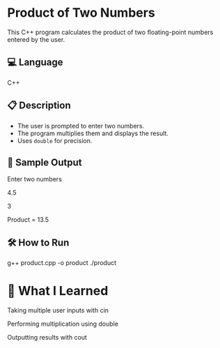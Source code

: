 # Product of Two Numbers

This C++ program calculates the product of two floating-point numbers entered by the user.

## 💻 Language

C++

## 📋 Description

- The user is prompted to enter two numbers.
- The program multiplies them and displays the result.
- Uses `double` for precision.

## 🧪 Sample Output

Enter two numbers

4.5

3

Product = 13.5

## 🛠️ How to Run

g++ product.cpp -o product
./product

# 🌱 What I Learned

Taking multiple user inputs with cin

Performing multiplication using double

Outputting results with cout
